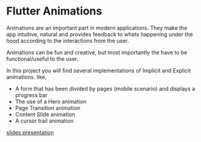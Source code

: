 # Flutter Animations

Animations are an important part in modern applications.
They make the app intuitive, natural and provides feedback to whats happening under the hood according to the interactions from the user.

Animations can be fun and creative, but most importantly the have to be functional/useful to the user. 

In this project you will find several implementations of Implicit and Explicit animations. like, 

- A form that has been divided by pages (mobile scenario) and displays a progress bar
- The use of a Hero animation
- Page Transition animation
- Content Slide animation
- A cursor trail animation

[slides presentation](https://www.canva.com/design/DAFwJ6eAotw/kBsFZbxRxPeDdcjNitMhNQ/view?utm_content=DAFwJ6eAotw&utm_campaign=designshare&utm_medium=link&utm_source=publishsharelink)
